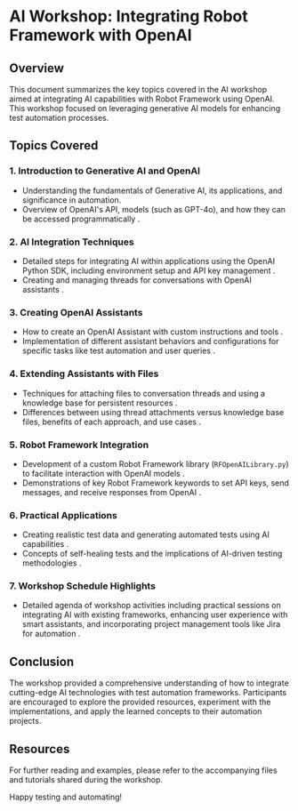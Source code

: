 # AI Workshop: Integrating Robot Framework with OpenAI

## Overview
This document summarizes the key topics covered in the AI workshop aimed at integrating AI capabilities with Robot Framework using OpenAI. This workshop focused on leveraging generative AI models for enhancing test automation processes.

## Topics Covered

### 1. Introduction to Generative AI and OpenAI
- Understanding the fundamentals of Generative AI, its applications, and significance in automation.
- Overview of OpenAI's API, models (such as GPT-4o), and how they can be accessed programmatically  .

### 2. AI Integration Techniques
- Detailed steps for integrating AI within applications using the OpenAI Python SDK, including environment setup and API key management .
- Creating and managing threads for conversations with OpenAI assistants .

### 3. Creating OpenAI Assistants
- How to create an OpenAI Assistant with custom instructions and tools .
- Implementation of different assistant behaviors and configurations for specific tasks like test automation and user queries .

### 4. Extending Assistants with Files
- Techniques for attaching files to conversation threads and using a knowledge base for persistent resources .
- Differences between using thread attachments versus knowledge base files, benefits of each approach, and use cases .

### 5. Robot Framework Integration
- Development of a custom Robot Framework library (`RFOpenAILibrary.py`) to facilitate interaction with OpenAI models .
- Demonstrations of key Robot Framework keywords to set API keys, send messages, and receive responses from OpenAI .

### 6. Practical Applications
- Creating realistic test data and generating automated tests using AI capabilities  .
- Concepts of self-healing tests and the implications of AI-driven testing methodologies .

### 7. Workshop Schedule Highlights
- Detailed agenda of workshop activities including practical sessions on integrating AI with existing frameworks, enhancing user experience with smart assistants, and incorporating project management tools like Jira for automation  .

## Conclusion
The workshop provided a comprehensive understanding of how to integrate cutting-edge AI technologies with test automation frameworks. Participants are encouraged to explore the provided resources, experiment with the implementations, and apply the learned concepts to their automation projects.

## Resources
For further reading and examples, please refer to the accompanying files and tutorials shared during the workshop.

Happy testing and automating!